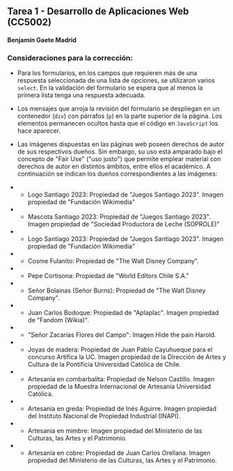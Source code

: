 ## Tarea 1 - Desarrollo de Aplicaciones Web (CC5002)
#### Benjamín Gaete Madrid

### Consideraciones para la corrección:

- Para los formularios, en los campos que requieren más de una respuesta seleccionada de una lista de opciones, se utilizaron varios `select`. En la validación del formulario se espera que al menos la primera lista tenga una respuesta adecuada.

- Los mensajes que arroja la revisión del formulario se despliegan en un contenedor (`div`) con párrafos (`p`) en la parte superior de la página.
Los elementos permanecen ocultos hasta que el código en `JavaScript` los hace aparecer.

- Las imágenes dispuestas en las páginas web poseen derechos de autor de sus respectivos dueños. Sin embargo, su uso está amparado bajo el concepto de "Fair Use" ("uso justo") que permite emplear material con derechos de autor en distintos ámbitos, entre ellos el académico. A continuación se indican los dueños correspondientes a las imágenes:

- - Logo Santiago 2023: Propiedad de "Juegos Santiago 2023". Imagen propiedad de "Fundación Wikimedia"

- - Mascota Santiago 2023: Propiedad de "Juegos Santiago 2023". Imagen propiedad de "Sociedad Productora de Leche (SOPROLE)"

- - Logo Santiago 2023: Propiedad de "Juegos Santiago 2023". Imagen propiedad de "Fundación Wikimedia"

- - Cosme Fulanito: Propiedad de "The Walt Disney Company".

- - Pepe Cortisona: Propiedad de "World Editors Chile S.A."

- - Señor Bolainas (Señor Burns): Propiedad de "The Walt Disney Company".

- - Juan Carlos Bodoque: Propiedad de "Aplaplac". Imagen propiedad de "Fandom (Wikia)".

- - "Señor Zacarías Flores del Campo": Imagen Hide the pain Harold.

- - Joyas de madera: Propiedad de Juan Pablo Cayuhueque para el concurso Artifica la UC. Imagen propiedad de la Dirección de Artes y Cultura de la Pontificia Universidad Católica de Chile.

- - Artesanía en combarbalita: Propiedad de Nelson Castillo. Imagen propiedad de la Muestra Internacional de Artesanía Universidad Católica.

- - Artesanía en greda: Propiedad de Inés Aguirre. Imagen propiedad del Instituto Nacional de Propiedad Industrial (INAPI).

- - Artesanía en mimbre: Imagen propiedad del Ministerio de las Culturas, las Artes y el Patrimonio.

- -  Artesanía en cobre: Propiedad de Juan Carlos Orellana. Imagen propiedad del Ministerio de las Culturas, las Artes y el Patrimonio.
